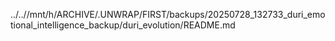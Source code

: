 ../..//mnt/h/ARCHIVE/.UNWRAP/FIRST/backups/20250728_132733_duri_emotional_intelligence_backup/duri_evolution/README.md